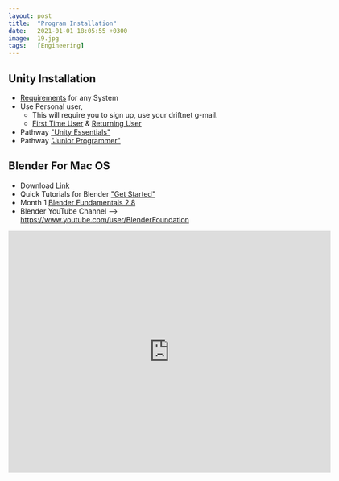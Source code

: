 ```yaml
---
layout: post
title:  "Program Installation"
date:   2021-01-01 18:05:55 +0300
image:  19.jpg
tags:   [Engineering]
---
```

## Unity Installation
- [Requirements](https://docs.unity3d.com/Manual/system-requirements.html) for any System
- Use Personal user,
  - This will require you to sign up, use your driftnet g-mail.
  - [First Time User](https://store.unity.com/download-nuo) & [Returning User](https://store.unity.com/download?ref=personal)
- Pathway ["Unity Essentials"](https://learn.unity.com/pathway/unity-essentials/?tab=skills)
- Pathway ["Junior Programmer"](https://learn.unity.com/pathway/junior-programmer/?tab=pathway_map)

## Blender For Mac OS
- Download [Link](https://www.blender.org/)
- Quick Tutorials for Blender ["Get Started"](https://www.blender.org/support/tutorials/)
- Month 1 [Blender Fundamentals 2.8](https://youtube.com/playlist?list=PLa1F2ddGya_-UvuAqHAksYnB0qL9yWDO6)
- Blender YouTube Channel --> https://www.youtube.com/user/BlenderFoundation

<iframe
    width="640"
    height="480"
    src="https://www.youtube.com/watch?v=ZbvTS1pmN0s"
    frameborder="0"
    allow="autoplay; encrypted-media"
    allowfullscreen
</iframe>

## R Studio Mac OS
1. Download [R-4.0.3.pkg](https://cran.r-project.org/bin/macosx/R-4.0.3.pkg)
2. Download [R Studio Server](https://rstudio.com/products/rstudio/download-server/)
If you need a [Binary](https://cran.r-project.org/bin/macosx/) file.

[jekyll-docs]: https://jekyllrb.com/docs/home
[jekyll-gh]:   https://github.com/jekyll/jekyll
[jekyll-talk]: https://talk.jekyllrb.com/
